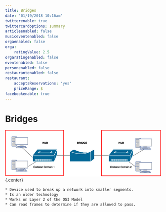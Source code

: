 ```yaml
---
title: Bridges
date: '01/19/2018 10:16am'
twitterenable: true
twittercardoptions: summary
articleenabled: false
musiceventenabled: false
orgaenabled: false
orga:
    ratingValue: 2.5
orgaratingenabled: false
eventenabled: false
personenabled: false
restaurantenabled: false
restaurant:
    acceptsReservations: 'yes'
    priceRange: $
facebookenable: true
---
```


# <a href="/network/foundations-of-networking-networking-basics/5-commonly-used-network-devices" class="nav-button transform"><span></span></a>Bridges

![](BRIDGE.png?cropResize=800,800)   {.center}

```
* Device used to break up a network into smaller segments.
* Is an older technology
* Works on Layer 2 of the OSI Model
* Can read frames to determine if they are allowed to pass.
```